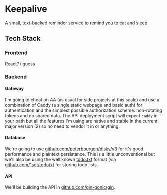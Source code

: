 # Keepalive

A small, text-backed reminder service to remind you to eat and sleep.

## Tech Stack

### Frontend

React? i guess

### Backend

#### Gateway

I'm going to cheat on AA (as usual for side projects at this scale) and use a combination of Caddy (a single static webpage and basic auth) for authentication and the simplest possible authorization scheme: non-rotating tokens and no shared data. The API deployment script will expect `caddy` in your path but all the features I'm using are native and stable in the current major version (2) so no need to vendor it in or anything.

#### Database

We're going to use [github.com/peterbourgon/diskv/v3](https://github.com/peterbourgon/diskv) for it's good performance and plaintext persistance. This is a little unconventional but we'll also be using the well known [todo.txt](http://todotxt.org/) format (via [github.com/1set/todotxt](https://github.com/1set/todotxt) for storing todo lists.



#### API

We'll be building the API in [github.com/gin-gonic/gin](https://github.com/gin-gonic/gin).
